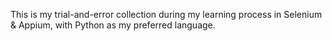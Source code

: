 This is my trial-and-error collection during my learning process in Selenium & Appium, with Python as my preferred language.
